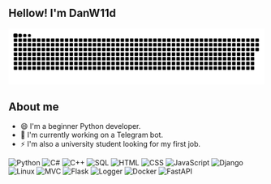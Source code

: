 ## Hellow! I'm DanW11d

![Header](https://github.com/DanW11d/danw11d/blob/main/assets/github-snake.svg)

## About me

- 😄 I'm a beginner Python developer.
- 🔭 I'm currently working on a Telegram bot.
- ⚡ I'm also a university student looking for my first job.

![Python](https://img.shields.io/badge/-Python-090909?style=for-the-badge&logo=python)
![C#](https://img.shields.io/badge/-C%23-090909?style=for-the-badge&logo=csharp)
![C++](https://img.shields.io/badge/-C%2B%2B-090909?style=for-the-badge&logo=c%2B%2B)
![SQL](https://img.shields.io/badge/-SQL-090909?style=for-the-badge&logo=mysql)
![HTML](https://img.shields.io/badge/-HTML-090909?style=for-the-badge&logo=html5)
![CSS](https://img.shields.io/badge/-CSS-090909?style=for-the-badge&logo=css3)
![JavaScript](https://img.shields.io/badge/-JavaScript-090909?style=for-the-badge&logo=javascript)
![Django](https://img.shields.io/badge/-Django-090909?style=for-the-badge&logo=django)
![Linux](https://img.shields.io/badge/-Linux-090909?style=for-the-badge&logo=linux)
![MVC](https://img.shields.io/badge/-MVC-090909?style=for-the-badge&logo=.net)
![Flask](https://img.shields.io/badge/-Flask-090909?style=for-the-badge&logo=flask)
![Logger](https://img.shields.io/badge/-Logger-090909?style=for-the-badge&logo=datadog)
![Docker](https://img.shields.io/badge/-Docker-090909?style=for-the-badge&logo=docker)
![FastAPI](https://img.shields.io/badge/-FastAPI-090909?style=for-the-badge&logo=fastapi)
